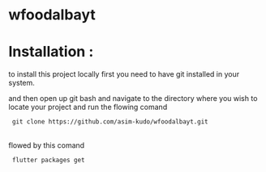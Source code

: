 # wfoodalbayt
<h1>Installation :</h1>
<p>to install this project locally first you need to have git installed in your system.</p>
<p> and then open up git bash and navigate to the directory where you wish to locate your project 
and run the flowing comand </p>
 <code> git clone https://github.com/asim-kudo/wfoodalbayt.git
</code>
<br>
<p>flowed by this comand </p>
<code> flutter packages get </code>
